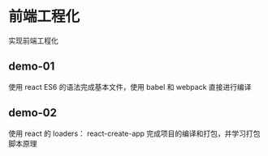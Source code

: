 # 前端工程化

实现前端工程化


## demo-01

使用 react ES6 的语法完成基本文件，使用 babel 和 webpack 直接进行编译


## demo-02 

使用 react 的 loaders： react-create-app 完成项目的编译和打包，并学习打包脚本原理
